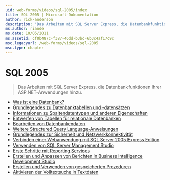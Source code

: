 ```yaml
---
uid: web-forms/videos/sql-2005/index
title: SQL 2005 | Microsoft-Dokumentation
author: rick-anderson
description: 'Das Arbeiten mit SQL Server Express, die Datenbankfunktionen Ihrer ASP.NET-Anwendungen hinzu.'
ms.author: riande
ms.date: 10/05/2011
ms.assetid: cf0b487c-f387-46dd-b3bc-6b3c4af17c9c
msc.legacyurl: /web-forms/videos/sql-2005
msc.type: chapter
---
```

<a name="sql-2005"></a>SQL 2005
====================
> Das Arbeiten mit SQL Server Express, die Datenbankfunktionen Ihrer ASP.NET-Anwendungen hinzu.


- [Was ist eine Datenbank?](what-is-a-database.md)
- [Grundlegendes zu Datenbanktabellen und -datensätzen](understanding-database-tables-and-records.md)
- [Informationen zu Spaltendatentypen und anderen Eigenschaften](more-about-column-data-types-and-other-properties.md)
- [Entwerfen von Tabellen für relationale Datenbanken](designing-relational-database-tables.md)
- [Bearbeiten von Datenbankendaten](manipulating-database-data.md)
- [Weitere Structured Query Language-Anweisungen](more-structured-query-language.md)
- [Grundlegendes zur Sicherheit und Netzwerkkonnektivität](understanding-security-and-network-connectivity.md)
- [Verbinden einer Webanwendung mit SQL Server 2005 Express Edition](connecting-your-web-application-to-sql-server-2005-express-edition.md)
- [Verwenden von SQL Server Management Studio](using-sql-server-management-studio.md)
- [Erste Schritte mit Reporting Services](getting-started-with-reporting-services.md)
- [Erstellen und Anpassen von Berichten in Business Intelligence Development Studio](building-and-customizing-reports-in-business-intelligence-development-studio.md)
- [Erstellen und Verwenden von gespeicherten Prozeduren](creating-and-using-stored-procedures.md)
- [Aktivieren der Volltextsuche in Textdaten](enabling-full-text-search-in-your-text-data.md)
